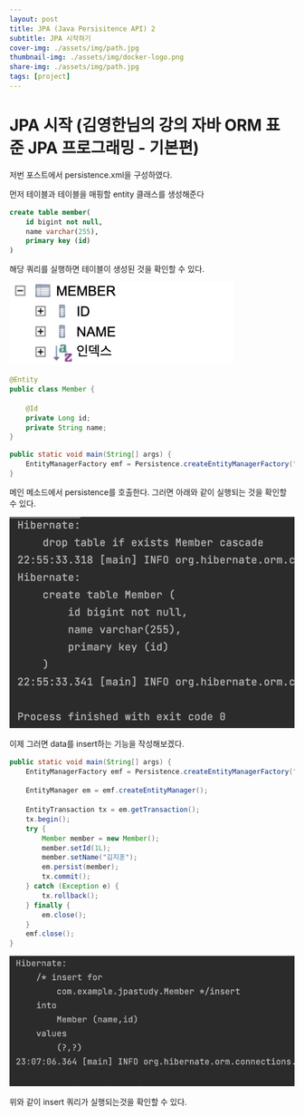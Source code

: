 ```yaml
---
layout: post
title: JPA (Java Persisitence API) 2
subtitle: JPA 시작하기
cover-img: ./assets/img/path.jpg
thumbnail-img: ./assets/img/docker-logo.png
share-img: ./assets/img/path.jpg
tags: [project]
---
```


# JPA 시작 (김영한님의 강의 자바 ORM 표준 JPA 프로그래밍 - 기본편)

저번 포스트에서 persistence.xml을 구성하였다.

먼저 테이블과 테이블을 매핑할 entity 클래스를 생성해준다

```sql
create table member(
    id bigint not null,
    name varchar(255),
    primary key (id)
)
```
해당 쿼리를 실행하면 테이블이 생성된 것을 확인할 수 있다.

![Crepe](/assets/img/2023_10_03/%EC%8A%A4%ED%81%AC%EB%A6%B0%EC%83%B7%202023-10-03%20%EC%98%A4%ED%9B%84%2011.01.21.png)


```java
@Entity
public class Member {

    @Id
    private Long id;
    private String name;
}
```


```java
public static void main(String[] args) {
    EntityManagerFactory emf = Persistence.createEntityManagerFactory("hello");
}
```

메인 메소드에서 persistence를 호출한다. 그러면 아래와 같이 실행되는 것을 확인할 수 있다.

![Crepe](/assets/img/2023_10_03/%EC%8A%A4%ED%81%AC%EB%A6%B0%EC%83%B7%202023-10-03%20%EC%98%A4%ED%9B%84%2010.58.24.png)

이제 그러면 data를 insert하는 기능을 작성해보겠다.

```java
public static void main(String[] args) {
    EntityManagerFactory emf = Persistence.createEntityManagerFactory("hello");

    EntityManager em = emf.createEntityManager();

    EntityTransaction tx = em.getTransaction();
    tx.begin();
    try {
        Member member = new Member();
        member.setId(1L);
        member.setName("김지훈");
        em.persist(member);
        tx.commit();
    } catch (Exception e) {
        tx.rollback();
    } finally {
        em.close();
    }
    emf.close();
}
```
![Crepe](/assets/img/2023_10_03/%EC%8A%A4%ED%81%AC%EB%A6%B0%EC%83%B7%202023-10-03%20%EC%98%A4%ED%9B%84%2011.09.27.png)

위와 같이 insert 쿼리가 실행되는것을 확인할 수 있다.


